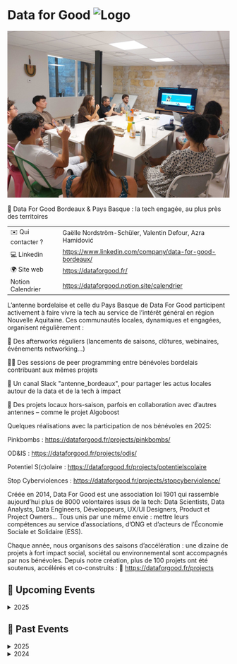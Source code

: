 # Data for Good ![Logo](./logo-dataforgood-bordeaux.jpeg ':size=100')
![Photo évènement D4G Bdx](./dataforgoodbdx_accueil.jpg)

📍 Data For Good Bordeaux & Pays Basque : la tech engagée, au plus près des territoires


|                                |     |
| ------------------------------ | --- |
| ✉️ Qui contacter ?              | Gaëlle Nordström-Schüler, Valentin Defour, Azra Hamidović |
| 💻 Linkedin             | https://www.linkedin.com/company/data-for-good-bordeaux/ |
| 🌍 Site web                    | https://dataforgood.fr/ |
| Notion Calendrier       | https://dataforgood.notion.site/calendrier |



L’antenne bordelaise et celle du Pays Basque de Data For Good participent activement à faire vivre la tech au service de l’intérêt général en région Nouvelle Aquitaine. Ces communautés locales, dynamiques et engagées, organisent régulièrement :

🎉 Des afterworks réguliers (lancements de saisons, clôtures, webinaires, événements networking…)

🧑‍💻 Des sessions de peer programming entre bénévoles bordelais contribuant aux mêmes projets

💬 Un canal Slack "antenne_bordeaux", pour partager les actus locales autour de la data et de la tech à impact

🤝 Des projets locaux hors-saison, parfois en collaboration avec d’autres antennes – comme le projet Algoboost




Quelques réalisations avec la participation de nos bénévoles en 2025:

Pinkbombs : https://dataforgood.fr/projects/pinkbombs/

OD&IS : https://dataforgood.fr/projects/odis/

Potentiel S(c)olaire : https://dataforgood.fr/projects/potentielscolaire

Stop Cyberviolences : 
https://dataforgood.fr/projects/stopcyberviolence/



Créée en 2014, Data For Good est une association loi 1901 qui rassemble aujourd’hui plus de 8000 volontaires issus de la tech: Data Scientists, Data Analysts, Data Engineers, Développeurs, UX/UI Designers, Product et Project Owners… Tous unis par une même envie : mettre leurs compétences au service d’associations, d’ONG et d’acteurs de l’Économie Sociale et Solidaire (ESS).

Chaque année, nous organisons des saisons d’accélération : une dizaine de projets à fort impact social, sociétal ou environnemental sont accompagnés par nos bénévoles. Depuis notre création, plus de 100 projets ont été soutenus, accélérés et co-construits : 
🔗 https://dataforgood.fr/projects





<!-- EVENTS:START -->
## 📅 Upcoming Events
<details>
<summary>2025</summary>

| Date | Event | Location | Link |
|------|--------|----------|------|
| 09/09/2025 | Demo GenAI Impact | S38 Rue Pomme d'Or 33300 Bordeaux | https://www.eventbrite.fr/e/genai-impact-evaluation-des-impacts-environnementaux-de-lia-generative-tickets-1625133972459?aff=oddtdtcreator&utm-source=cp&utm-campaign=social&utm-content=attendeeshare&utm-medium=discovery&utm-term=listing |
</details>


## 📆 Past Events
<details>
<summary>2025</summary>

| Date | Event | Location | Link |
|------|--------|----------|------|
| 25/06/2025 | Summer Vibes | S38 Rue Pomme d'Or 33300 Bordeaux | https://www.eventbrite.fr/e/data-for-good-bordeaux-summer-vibes-tickets-1415639338369?aff=oddtdtcreator |
| 05/05/2025 | Démo Day Saison 13 | 38 Rue Pomme d'Or 33300 Bordeaux | https://www.eventbrite.fr/e/demo-day-saison-13-data-for-good-bordeaux-tickets-1329015504149?aff=oddtdtcreator |
| 24/03/2025 | RDV de mi-saison | 2 Rue Marc Sangnier 33130 Bègles | https://www.linkedin.com/posts/data-for-good-bordeaux_data-for-good-bordeaux-rdv-de-mi-saison-activity-7305929205865701377-ebUy?utm_source=share&utm_medium=member_desktop&rcm=ACoAAA4Q7ksBEG7UcHVMChLy0IQqsBJLX9kxNxg |
| 27/01/2025 | Lancement de la saison 13 ! | 2 Rue Marc Sangnier 33130 Bègles | https://www.eventbrite.com/e/1147521350249?aff=oddtdtcreator |
</details>

<details>
<summary>2024</summary>

| Date | Event | Location | Link |
|------|--------|----------|------|
| 09/12/2024 | Afterwork : Retours d'expérience des bénévoles | 38 Rue Pomme d'Or 33300 Bordeaux | https://www.eventbrite.fr/e/billets-data-for-good-bordeaux-afterwork-retours-dexperience-des-benevoles-1084009624969?aff=oddtdtcreator |
| 17/10/2024 | Afterwork de rentrée | 38 Rue Pomme d'Or 33300 Bordeaux | https://www.eventbrite.fr/e/billets-data-for-good-bordeaux-afterwork-de-rentree-1038789235567?utm-campaign=social&utm-content=attendeeshare&utm-medium=discovery&utm-term=listing&utm-source=cp&aff=ebdsshcopyurl |
</details>

<!-- EVENTS:END -->
